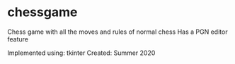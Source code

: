 # chessgame

Chess game with all the moves and rules of normal chess
Has a PGN editor feature

Implemented using: tkinter
Created: Summer 2020
